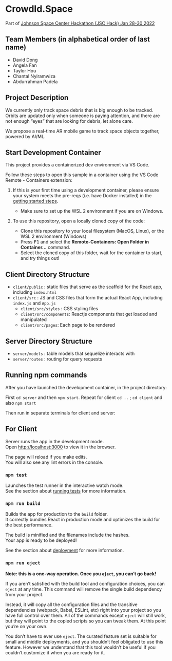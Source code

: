 # CrowdId.Space

Part of [Johnson Space Center Hackathon (JSC Hack) Jan 28-30 2022](https://jsc-hack.github.io/)

## Team Members (in alphabetical order of last name)

- David Dong
- Angela Fan
- Taylor Hou
- Chantal Nyiramwiza
- Abdurrahman Padela

## Project Description

We currently only track space debris that is big enough to be tracked. Orbits are updated only when someone is paying attention, and there are not enough “eyes” that are looking for debris, let alone care.

We propose a real-time AR mobile game to track space objects together, powered by AI/ML.

## Start Development Container

This project provides a containerized dev environment via VS Code.

Follow these steps to open this sample in a container using the VS Code Remote - Containers extension:

1. If this is your first time using a development container, please ensure your system meets the pre-reqs (i.e. have Docker installed) in the [getting started steps](https://aka.ms/vscode-remote/containers/getting-started).

   - Make sure to set up the WSL 2 environment if you are on Windows.

2. To use this repository, open a locally cloned copy of the code:
   - Clone this repository to your local filesystem (MacOS, Linux), or the WSL 2 environment (Windows)
   - Press <kbd>F1</kbd> and select the **Remote-Containers: Open Folder in Container...** command.
   - Select the cloned copy of this folder, wait for the container to start, and try things out!

## Client Directory Structure

- `client/public` : static files that serve as the scaffold for the React app, including `index.html`
- `client/src` : JS and CSS files that form the actual React App, including `index.js` and `App.js`
  - `client/src/styles` : CSS styling files
  - `client/src/components`: Reactjs components that get loaded and manipulated
  - `client/src/pages`: Each page to be rendered

## Server Directory Structure

- `server/models` : table models that sequelize interacts with
- `server/routes` : routing for query requests

## Running npm commands

After you have launched the development container, in the project directory:

First `cd server` and then `npm start`. Repeat for client `cd ..` ; `cd client` and also `npm start`

Then run in separate terminals for client and server:

## For Client

Server runs the app in the development mode.\
Open [http://localhost:3000](http://localhost:3000) to view it in the browser.

The page will reload if you make edits.\
You will also see any lint errors in the console.

### `npm test`

Launches the test runner in the interactive watch mode.\
See the section about [running tests](https://facebook.github.io/create-react-app/docs/running-tests) for more information.

### `npm run build`

Builds the app for production to the `build` folder.\
It correctly bundles React in production mode and optimizes the build for the best performance.

The build is minified and the filenames include the hashes.\
Your app is ready to be deployed!

See the section about [deployment](https://facebook.github.io/create-react-app/docs/deployment) for more information.

### `npm run eject`

**Note: this is a one-way operation. Once you `eject`, you can’t go back!**

If you aren’t satisfied with the build tool and configuration choices, you can `eject` at any time. This command will remove the single build dependency from your project.

Instead, it will copy all the configuration files and the transitive dependencies (webpack, Babel, ESLint, etc) right into your project so you have full control over them. All of the commands except `eject` will still work, but they will point to the copied scripts so you can tweak them. At this point you’re on your own.

You don’t have to ever use `eject`. The curated feature set is suitable for small and middle deployments, and you shouldn’t feel obligated to use this feature. However we understand that this tool wouldn’t be useful if you couldn’t customize it when you are ready for it.
